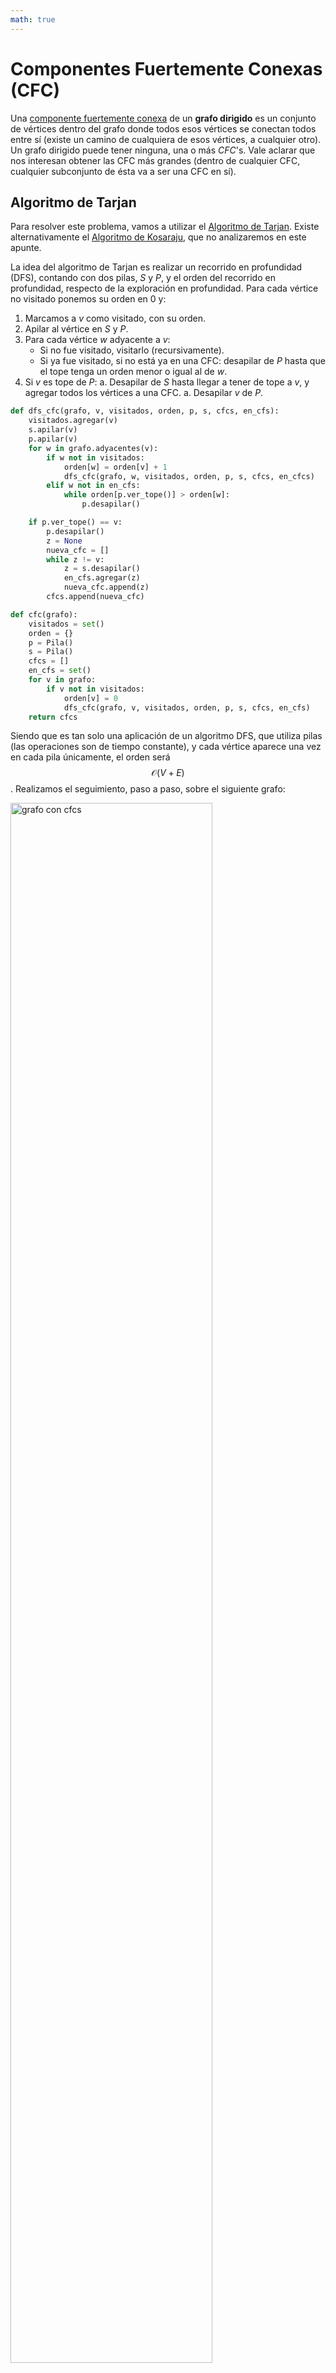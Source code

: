 ```yaml
---
math: true
---
```


# Componentes Fuertemente Conexas (CFC)

Una [componente fuertemente conexa](https://en.wikipedia.org/wiki/Strongly_connected_component)
de un **grafo dirigido** es un conjunto de vértices dentro del grafo donde todos esos vértices se conectan todos
entre sí (existe un camino de cualquiera de esos vértices, a cualquier otro).
Un grafo dirigido puede tener ninguna, una o más _CFC_'s. Vale aclarar que nos interesan obtener las CFC más grandes
(dentro de cualquier CFC, cualquier subconjunto de ésta va a ser una CFC en sí).

## Algoritmo de Tarjan

Para resolver este problema, vamos a utilizar el [Algoritmo de Tarjan](https://en.wikipedia.org/wiki/Tarjan%27s_strongly_connected_components_algorithm). Existe alternativamente el
[Algoritmo de Kosaraju](https://en.wikipedia.org/wiki/Kosaraju%27s_algorithm), que no analizaremos en este apunte.

La idea del algoritmo de Tarjan es realizar un recorrido en profundidad (DFS), contando con dos pilas, _S_ y _P_,
y el orden del recorrido en profundidad, respecto de la exploración en profundidad. Para cada vértice no visitado ponemos su orden en 0 y:
1. Marcamos a _v_ como visitado, con su orden.
1. Apilar al vértice en _S_ y _P_.
1. Para cada vértice _w_ adyacente a _v_:
	* Si no fue visitado, visitarlo (recursivamente).
	* Si ya fue visitado, si no está ya en una CFC: desapilar de _P_ hasta que el tope tenga un orden menor o igual al
	de _w_.
1. Si _v_ es tope de _P_:
	a. Desapilar de _S_ hasta llegar a tener de tope a _v_, y agregar todos los vértices a una CFC.
	a. Desapilar _v_ de _P_.

```python
def dfs_cfc(grafo, v, visitados, orden, p, s, cfcs, en_cfs):
	visitados.agregar(v)
	s.apilar(v)
	p.apilar(v)
	for w in grafo.adyacentes(v):
		if w not in visitados:
			orden[w] = orden[v] + 1
			dfs_cfc(grafo, w, visitados, orden, p, s, cfcs, en_cfcs)
		elif w not in en_cfs:
			while orden[p.ver_tope()] > orden[w]:
				p.desapilar()

	if p.ver_tope() == v:
		p.desapilar()
		z = None
		nueva_cfc = []
		while z != v:
			z = s.desapilar()
			en_cfs.agregar(z)
			nueva_cfc.append(z)
		cfcs.append(nueva_cfc)

def cfc(grafo):
	visitados = set()
	orden = {}
	p = Pila()
	s = Pila()
	cfcs = []
	en_cfs = set()
	for v in grafo:
		if v not in visitados:
			orden[v] = 0
			dfs_cfc(grafo, v, visitados, orden, p, s, cfcs, en_cfs)
	return cfcs
```

Siendo que es tan solo una aplicación de un algoritmo DFS, que utiliza pilas (las operaciones son de tiempo constante), y
cada vértice aparece una vez en cada pila únicamente, el orden será $$\mathcal{O}(V + E)$$.
Realizamos el seguimiento, paso a paso, sobre el siguiente grafo:

<img src="../../assets/img/material/cfc.png" alt="grafo con cfcs" width="80%"/>
<img src="../../assets/img/material/cfc_seguimiento.png" alt="grafo con cfcs" width="100%"/>

## Bibliografía y referencias

- Weiss, Mark Allen: "Data Structures and Algorithms" (tercera edición), Pearson, 1999. Cap. 9.6.5: _Finding Strong Components_.
- Cormen, Thomas; Leiserson, Charles; Rivest, Ronald; Stein, Clifford: "Introduction to Algorithms" (tercera edición), MIT Press, 2009. Cap. 22.5: _Strongly Connected Components_.



